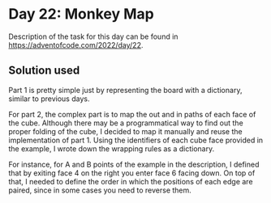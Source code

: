 # Day 22: Monkey Map

Description of the task for this day can be found in https://adventofcode.com/2022/day/22.

## Solution used

Part 1 is pretty simple just by representing the board with a dictionary, similar to previous days.

For part 2, the complex part is to map the out and in paths of each face of the cube. Although there may be a programmatical way to find out the proper folding of the cube, I decided to map it manually and reuse the implementation of part 1. Using the identifiers of each cube face provided in the example, I wrote down the wrapping rules as a dictionary. 

For instance, for A and B points of the example in the description, I defined that by exiting face 4 on the right you enter face 6 facing down. On top of that, I needed to define the order in which the positions of each edge are paired, since in some cases you need to reverse them.
